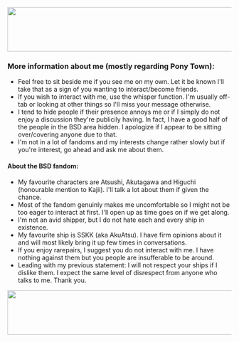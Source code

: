 <p align="center">
  <img width="800" height="100" src="https://64.media.tumblr.com/06c4fd6a5bb2b3ce6de334e11437652a/d5fb3c05e7c3fccc-0e/s2048x3072/4586a247504711cb992132ff0022b6c7e6626151.pnj">
</p>

### More information about me (mostly regarding Pony Town):
+ Feel free to sit beside me if you see me on my own. Let it be known I'll take that as a sign of you wanting to interact/become friends.
+ If you wish to interact with me, use the whisper function. I'm usually off-tab or looking at other things so I'll miss your message otherwise.
+ I tend to hide people if their presence annoys me or if I simply do not enjoy a discussion they're publicily having. In fact, I have a good half of the people in the BSD area hidden. I apologize if I appear to be sitting over/covering anyone due to that.
+ I'm not in a lot of fandoms and my interests change rather slowly but if you're interest, go ahead and ask me about them.

#### About the BSD fandom:
+ My favourite characters are Atsushi, Akutagawa and Higuchi (honourable mention to Kajii). I'll talk a lot about them if given the chance. 
+ Most of the fandom genuinly makes me uncomfortable so I might not be too eager to interact at first. I'll open up as time goes on if we get along.
+ I'm not an avid shipper, but I do not hate each and every ship in existence.
+ My favourite ship is SSKK (aka AkuAtsu). I have firm opinions about it and will most likely bring it up few times in conversations.
+ If you enjoy rarepairs, I suggest you do not interact with me. I have nothing against them but you people are insufferable to be around. 
+ Leading with my previous statement: I will not respect your ships if I dislike them. I expect the same level of disrespect from anyone who talks to me. Thank you.

<p align="center">
  <img width="1000" height="100" src="https://64.media.tumblr.com/6786eaec9c7c2e633934506ff6ab0ab5/d5fb3c05e7c3fccc-a1/s2048x3072/f42de9d4842e7a80e775aa12c7fc1b195f7eb397.pnj">
</p>
